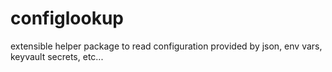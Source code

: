 # configlookup
extensible helper package to read configuration provided by json, env vars, keyvault secrets, etc...
